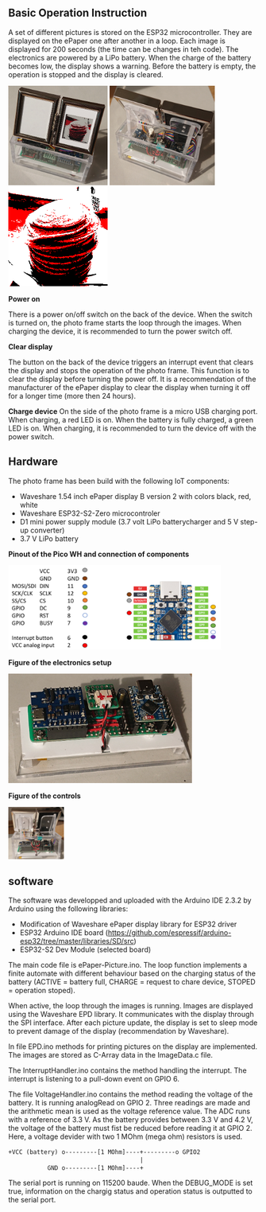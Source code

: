 ## Basic Operation Instruction

A set of different pictures is stored on the ESP32 microcontroller. They are displayed on the ePaper one after another in a loop. Each image is displayed for 200 seconds (the time can be changes in teh code). The electronics are powered by a LiPo battery. When the charge of the battery becomes low, the display shows a warning. Before the battery is empty, the operation is stopped and the display is cleared.

<img src="../img/default.JPG" height="200">     <img src="../img/control.JPG" height="200">     <img src="../img/1.1.gif" height="200">

**Power on**

There is a power on/off switch on the back of the device. When the switch is turned on, the photo frame starts the loop through the images. When charging the device, it is recommended to turn the power switch off.

          

**Clear display**

The button on the back of the device triggers an interrupt event that clears the display and stops the operation of the photo frame. This function is to clear the display before turning the power off. It is a recommendation of the manufacturer of the ePaper display to clear the display when turning it off for a longer time (more then 24 hours).

**Charge device**
On the side of the photo frame is a micro USB charging port. When charging, a red LED is on. When the battery is fully charged, a green LED is on. When charging, it is recommended to turn the device off with the power switch.

## Hardware

The photo frame has been build with the following IoT components:
- Waveshare 1.54 inch ePaper display B version 2 with colors black, red, white
- Waveshare ESP32-S2-Zero microcontroler
- D1 mini power supply module (3.7 volt LiPo batterycharger and 5 V step-up converter)
- 3.7 V LiPo battery 

**Pinout of the Pico WH and connection of components**

<img src="../img/pinout.png" height="170">

**Figure of the electronics setup**

<img src="../img/electronics.JPG" height="220">

**Figure of the controls**

<img src="../img/back.JPG" height="105">



## software

The software was developped and uploaded with the Arduino IDE 2.3.2 by Arduino using the following libraries:

- Modification of Waveshare ePaper display library for ESP32 driver
- ESP32 Arduino IDE board (https://github.com/espressif/arduino-esp32/tree/master/libraries/SD/src)
- ESP32-S2 Dev Module (selected board)

The main code file is ePaper-Picture.ino. The loop function implements a finite automate with different behaviour based on the charging status of the battery (ACTIVE = battery full, CHARGE = request to chare device, STOPED = operation stoped). 

When active, the loop through the images is running. Images are displayed using the Waveshare EPD library. It communicates with the display through the SPI interface. After each picture update, the display is set to sleep mode to prevent damage of the display (recommendation by Waveshare).



In file EPD.ino methods for printing pictures on the display are implemented. The images are stored as C-Array data in the ImageData.c file.

The InterruptHandler.ino contains the method handling the interrupt. The interrupt is listening to a pull-down event on GPIO 6.

The file VoltageHandler.ino contains the method reading the voltage of the battery. It is running analogRead on GPIO 2. Three readings are made and the arithmetic mean is used as the voltage reference value. The ADC runs with a reference of 3.3 V. As the battery provides between 3.3 V and 4.2 V, the voltage of the battery must fist be reduced before reading it at GPIO 2. Here, a voltage devider with two 1 MOhm (mega ohm) resistors is used.

```
+VCC (battery) o---------[1 MOhm]----+---------o GPIO2
                                     |
           GND o---------[1 MOhm]----+
```
           
The serial port is running on 115200 baude. When the DEBUG_MODE is set true, information on the chargig status and operation status is outputted to the serial port.
